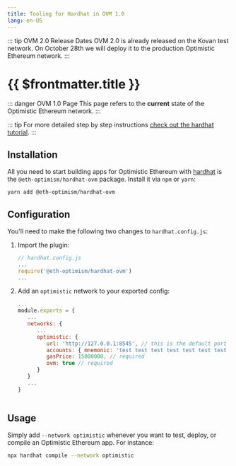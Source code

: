 ```yaml
---
title: Tooling for Hardhat in OVM 1.0
lang: en-US
---
```


::: tip OVM 2.0 Release Dates
OVM 2.0 is already released on the Kovan test network.
On October 28th we will deploy it to the production Optimistic Ethereum network.
:::

# {{ $frontmatter.title }}

::: danger OVM 1.0 Page
This page refers to the **current** state of the Optimistic Ethereum
network. 
:::

::: tip
For more detailed step by step instructions [check out the hardhat tutorial](https://github.com/ethereum-optimism/optimism-tutorial/tree/main/hardhat).
:::

## Installation

All you need to start building apps for Optimistic Ethereum with [hardhat](https://hardhat.org) is the `@eth-optimism/hardhat-ovm` package.
Install it via `npm` or `yarn`:

```sh
yarn add @eth-optimism/hardhat-ovm
```

## Configuration

You'll need to make the following two changes to `hardhat.config.js`:

1. Import the plugin:

   ```javascript
   // hardhat.config.js
   ...
   require('@eth-optimism/hardhat-ovm')
   ...
   ```

1. Add an `optimistic` network to your exported config:

   ```javascript
   ...
   module.exports = {
      ...
      networks: {
         ...
         optimistic: {
            url: 'http://127.0.0.1:8545', // this is the default port
            accounts: { mnemonic: 'test test test test test test test test test test test junk' },
            gasPrice: 15000000, // required
            ovm: true // required
         }
      }
      ...
   }
      
   ```

## Usage

Simply add `--network optimistic` whenever you want to test, deploy, or compile an Optimistic Ethereum app.
For instance:

```sh
npx hardhat compile --network optimistic
```
